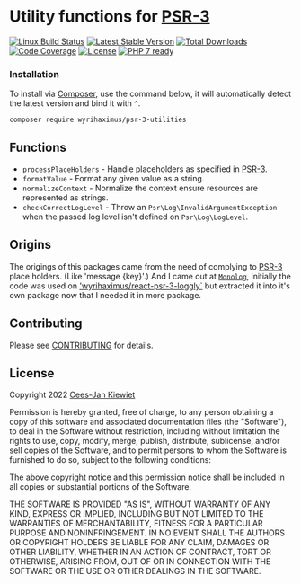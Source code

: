 # Utility functions for [PSR-3](http://www.php-fig.org/psr/psr-3/)

[![Linux Build Status](https://travis-ci.org/WyriHaximus/php-psr-3-utilities.png)](https://travis-ci.org/WyriHaximus/php-psr-3-utilities)
[![Latest Stable Version](https://poser.pugx.org/WyriHaximus/psr-3-utilities/v/stable.png)](https://packagist.org/packages/WyriHaximus/psr-3-utilities)
[![Total Downloads](https://poser.pugx.org/WyriHaximus/psr-3-utilities/downloads.png)](https://packagist.org/packages/WyriHaximus/psr-3-utilities/stats)
[![Code Coverage](https://scrutinizer-ci.com/g/WyriHaximus/php-psr-3-utilities/badges/coverage.png?b=master)](https://scrutinizer-ci.com/g/WyriHaximus/php-psr-3-utilities/?branch=master)
[![License](https://poser.pugx.org/WyriHaximus/psr-3-utilities/license.png)](https://packagist.org/packages/wyrihaximus/psr-3-utilities)
[![PHP 7 ready](http://php7ready.timesplinter.ch/WyriHaximus/php-psr-3-utilities/badge.svg)](https://travis-ci.org/WyriHaximus/php-psr-3-utilities)

### Installation ###

To install via [Composer](http://getcomposer.org/), use the command below, it will automatically detect the latest version and bind it with `^`.

```
composer require wyrihaximus/psr-3-utilities
```

## Functions ##

* `processPlaceHolders` - Handle placeholders as specified in [PSR-3](http://www.php-fig.org/psr/psr-3/).
* `formatValue` - Format any given value as a string.
* `normalizeContext` - Normalize the context ensure resources are represented as strings.
* `checkCorrectLogLevel` - Throw an `Psr\Log\InvalidArgumentException` when the passed log level isn't defined on `Psr\Log\LogLevel`.

## Origins ##

The origings of this packages came from the need of complying to [PSR-3](http://www.php-fig.org/psr/psr-3/) place holders. (Like 'message {key}'.) And I came out at [`Monolog`](https://github.com/Seldaek/monolog/blob/6e6586257d9fb231bf039563632e626cdef594e5/src/Monolog/Processor/PsrLogMessageProcessor.php), initially the code was used on ['wyrihaximus/react-psr-3-loggly`](https://github.com/WyriHaximus/reactphp-psr-3-loggly) but extracted it into it's own package now that I needed it in more package.

## Contributing ##

Please see [CONTRIBUTING](CONTRIBUTING.md) for details.

## License ##

Copyright 2022 [Cees-Jan Kiewiet](http://wyrihaximus.net/)

Permission is hereby granted, free of charge, to any person
obtaining a copy of this software and associated documentation
files (the "Software"), to deal in the Software without
restriction, including without limitation the rights to use,
copy, modify, merge, publish, distribute, sublicense, and/or sell
copies of the Software, and to permit persons to whom the
Software is furnished to do so, subject to the following
conditions:

The above copyright notice and this permission notice shall be
included in all copies or substantial portions of the Software.

THE SOFTWARE IS PROVIDED "AS IS", WITHOUT WARRANTY OF ANY KIND,
EXPRESS OR IMPLIED, INCLUDING BUT NOT LIMITED TO THE WARRANTIES
OF MERCHANTABILITY, FITNESS FOR A PARTICULAR PURPOSE AND
NONINFRINGEMENT. IN NO EVENT SHALL THE AUTHORS OR COPYRIGHT
HOLDERS BE LIABLE FOR ANY CLAIM, DAMAGES OR OTHER LIABILITY,
WHETHER IN AN ACTION OF CONTRACT, TORT OR OTHERWISE, ARISING
FROM, OUT OF OR IN CONNECTION WITH THE SOFTWARE OR THE USE OR
OTHER DEALINGS IN THE SOFTWARE.
